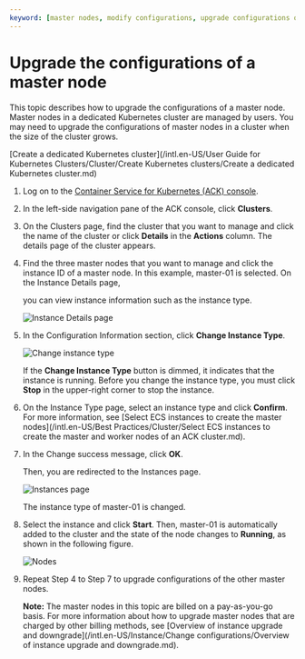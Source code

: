 ```yaml
---
keyword: [master nodes, modify configurations, upgrade configurations of master nodes]
---
```


# Upgrade the configurations of a master node

This topic describes how to upgrade the configurations of a master node. Master nodes in a dedicated Kubernetes cluster are managed by users. You may need to upgrade the configurations of master nodes in a cluster when the size of the cluster grows.

[Create a dedicated Kubernetes cluster](/intl.en-US/User Guide for Kubernetes Clusters/Cluster/Create Kubernetes clusters/Create a dedicated Kubernetes cluster.md)

1.  Log on to the [Container Service for Kubernetes \(ACK\) console](https://cs.console.aliyun.com).

2.  In the left-side navigation pane of the ACK console, click **Clusters**.

3.  On the Clusters page, find the cluster that you want to manage and click the name of the cluster or click **Details** in the **Actions** column. The details page of the cluster appears.

4.  Find the three master nodes that you want to manage and click the instance ID of a master node. In this example, master-01 is selected. On the Instance Details page,

    you can view instance information such as the instance type.

    ![Instance Details page](https://static-aliyun-doc.oss-accelerate.aliyuncs.com/assets/img/en-US/1246858951/p50527.png)

5.  In the Configuration Information section, click **Change Instance Type**.

    ![Change instance type](https://static-aliyun-doc.oss-accelerate.aliyuncs.com/assets/img/en-US/1246858951/p50517.png)

    If the **Change Instance Type** button is dimmed, it indicates that the instance is running. Before you change the instance type, you must click **Stop** in the upper-right corner to stop the instance.

6.  On the Instance Type page, select an instance type and click **Confirm**. For more information, see [Select ECS instances to create the master nodes](/intl.en-US/Best Practices/Cluster/Select ECS instances to create the master and worker nodes of an ACK cluster.md).

7.  In the Change success message, click **OK**.

    Then, you are redirected to the Instances page.

    ![Instances page](https://static-aliyun-doc.oss-accelerate.aliyuncs.com/assets/img/en-US/1246858951/p50514.png)

    The instance type of master-01 is changed.

8.  Select the instance and click **Start**. Then, master-01 is automatically added to the cluster and the state of the node changes to **Running**, as shown in the following figure.

    ![Nodes](https://static-aliyun-doc.oss-accelerate.aliyuncs.com/assets/img/en-US/2246858951/p50530.png)

9.  Repeat Step 4 to Step 7 to upgrade configurations of the other master nodes.

    **Note:** The master nodes in this topic are billed on a pay-as-you-go basis. For more information about how to upgrade master nodes that are charged by other billing methods, see [Overview of instance upgrade and downgrade](/intl.en-US/Instance/Change configurations/Overview of instance upgrade and downgrade.md).


